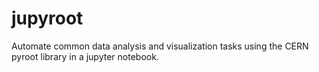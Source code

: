 # jupyroot
Automate common data analysis and visualization tasks using the CERN pyroot library in a jupyter notebook.
